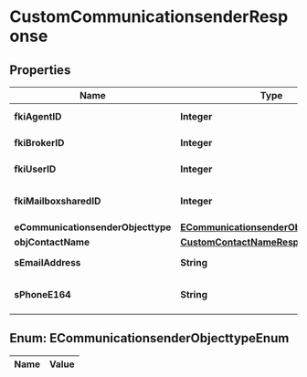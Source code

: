 

# CustomCommunicationsenderResponse

## Properties

Name | Type | Description | Notes
------------ | ------------- | ------------- | -------------
**fkiAgentID** | **Integer** | The unique ID of the Agent. |  [optional]
**fkiBrokerID** | **Integer** | The unique ID of the Broker. |  [optional]
**fkiUserID** | **Integer** | The unique ID of the User |  [optional]
**fkiMailboxsharedID** | **Integer** | The unique ID of the Mailboxshared |  [optional]
**eCommunicationsenderObjecttype** | [**ECommunicationsenderObjecttypeEnum**](#ECommunicationsenderObjecttypeEnum) |  | 
**objContactName** | [**CustomContactNameResponse**](CustomContactNameResponse.md) |  | 
**sEmailAddress** | **String** | The email address. |  [optional]
**sPhoneE164** | **String** | A phone number in E.164 Format |  [optional]


## Enum: ECommunicationsenderObjecttypeEnum

Name | Value
---- | -----




